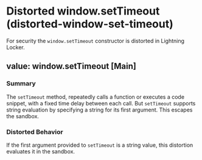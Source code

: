 # Distorted window.setTimeout (distorted-window-set-timeout)

For security the `window.setTimeout` constructor is distorted in Lightning Locker.

<!-- START generated embed: @locker/distortion/src/Window/docs/setTimeout-value.md -->
## value: window.setTimeout [Main]

### Summary

The `setTimeout` method, repeatedly calls a function or executes a code snippet, with a fixed time delay between each call. But `setTimeout` supports string evaluation by specifying a string for its first argument. This escapes the sandbox.

### Distorted Behavior

If the first argument provided to `setTimeout` is a string value, this distortion evaluates it in the sandbox.
<!-- END generated embed please keep comment here to allow auto update -->
